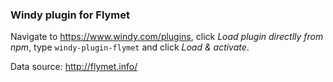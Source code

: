 ### Windy plugin for Flymet

Navigate to https://www.windy.com/plugins, click _Load plugin directlly from npm_, type `windy-plugin-flymet` and click _Load & activate_.

Data source: http://flymet.info/
